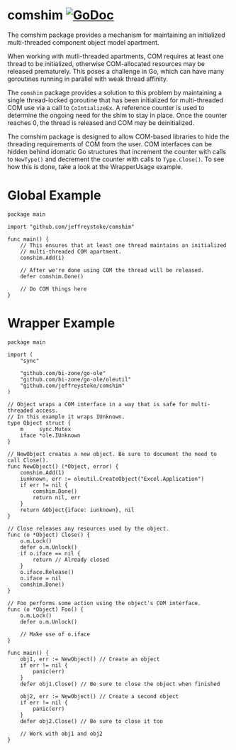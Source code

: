 comshim [![GoDoc](https://godoc.org/github.com/jeffreystoke/comshim?status.svg)](https://godoc.org/github.com/jeffreystoke/comshim)
====

The comshim package provides a mechanism for maintaining an initialized
multi-threaded component object model apartment.

When working with mutli-threaded apartments, COM requires at least one
thread to be initialized, otherwise COM-allocated resources may be released
prematurely. This poses a challenge in Go, which can have many goroutines
running in parallel with weak thread affinity.

The `comshim` package provides a solution to this problem by maintaining
a single thread-locked goroutine that has been initialized for
multi-threaded COM use via a call to `CoIntializeEx`. A reference counter is
used to determine the ongoing need for the shim to stay in place. Once the
counter reaches 0, the thread is released and COM may be deinitialized.

The comshim package is designed to allow COM-based libraries to hide the
threading requirements of COM from the user. COM interfaces can be hidden
behind idomatic Go structures that increment the counter with calls to
`NewType()` and decrement the counter with calls to `Type.Close()`. To see
how this is done, take a look at the WrapperUsage example.

Global Example
====

```
package main

import "github.com/jeffreystoke/comshim"

func main() {
	// This ensures that at least one thread maintains an initialized
	// multi-threaded COM apartment.
	comshim.Add(1)

	// After we're done using COM the thread will be released.
	defer comshim.Done()

	// Do COM things here
}
```

Wrapper Example
====

```
package main

import (
	"sync"

	"github.com/bi-zone/go-ole"
	"github.com/bi-zone/go-ole/oleutil"
	"github.com/jeffreystoke/comshim"
)

// Object wraps a COM interface in a way that is safe for multi-threaded access.
// In this example it wraps IUnknown.
type Object struct {
	m     sync.Mutex
	iface *ole.IUnknown
}

// NewObject creates a new object. Be sure to document the need to call Close().
func NewObject() (*Object, error) {
	comshim.Add(1)
	iunknown, err := oleutil.CreateObject("Excel.Application")
	if err != nil {
		comshim.Done()
		return nil, err
	}
	return &Object{iface: iunknown}, nil
}

// Close releases any resources used by the object.
func (o *Object) Close() {
	o.m.Lock()
	defer o.m.Unlock()
	if o.iface == nil {
		return // Already closed
	}
	o.iface.Release()
	o.iface = nil
	comshim.Done()
}

// Foo performs some action using the object's COM interface.
func (o *Object) Foo() {
	o.m.Lock()
	defer o.m.Unlock()

	// Make use of o.iface
}

func main() {
	obj1, err := NewObject() // Create an object
	if err != nil {
		panic(err)
	}
	defer obj1.Close() // Be sure to close the object when finished

	obj2, err := NewObject() // Create a second object
	if err != nil {
		panic(err)
	}
	defer obj2.Close() // Be sure to close it too

	// Work with obj1 and obj2
}
```